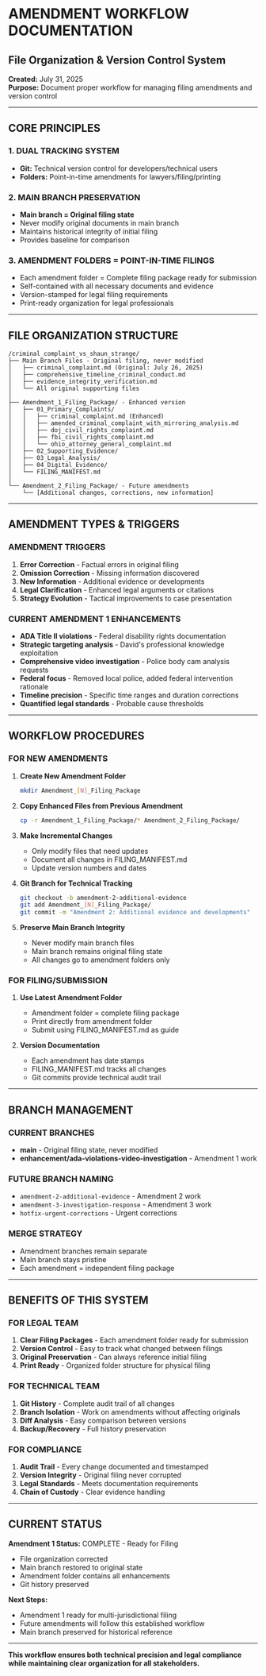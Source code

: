 # AMENDMENT WORKFLOW DOCUMENTATION
## File Organization & Version Control System

**Created:** July 31, 2025  
**Purpose:** Document proper workflow for managing filing amendments and version control

---

## CORE PRINCIPLES

### 1. DUAL TRACKING SYSTEM
- **Git:** Technical version control for developers/technical users
- **Folders:** Point-in-time amendments for lawyers/filing/printing

### 2. MAIN BRANCH PRESERVATION
- **Main branch = Original filing state**
- Never modify original documents in main branch
- Maintains historical integrity of initial filing
- Provides baseline for comparison

### 3. AMENDMENT FOLDERS = POINT-IN-TIME FILINGS
- Each amendment folder = Complete filing package ready for submission
- Self-contained with all necessary documents and evidence
- Version-stamped for legal filing requirements
- Print-ready organization for legal professionals

---

## FILE ORGANIZATION STRUCTURE

```
/criminal_complaint_vs_shaun_strange/
├── Main Branch Files - Original filing, never modified
│   ├── criminal_complaint.md (Original: July 26, 2025)
│   ├── comprehensive_timeline_criminal_conduct.md
│   ├── evidence_integrity_verification.md
│   └── All original supporting files
│
├── Amendment_1_Filing_Package/ - Enhanced version
│   ├── 01_Primary_Complaints/
│   │   ├── criminal_complaint.md (Enhanced)
│   │   ├── amended_criminal_complaint_with_mirroring_analysis.md
│   │   ├── doj_civil_rights_complaint.md
│   │   ├── fbi_civil_rights_complaint.md
│   │   └── ohio_attorney_general_complaint.md
│   ├── 02_Supporting_Evidence/
│   ├── 03_Legal_Analysis/
│   ├── 04_Digital_Evidence/
│   └── FILING_MANIFEST.md
│
└── Amendment_2_Filing_Package/ - Future amendments
    └── [Additional changes, corrections, new information]
```

---

## AMENDMENT TYPES & TRIGGERS

### AMENDMENT TRIGGERS
1. **Error Correction** - Factual errors in original filing
2. **Omission Correction** - Missing information discovered
3. **New Information** - Additional evidence or developments
4. **Legal Clarification** - Enhanced legal arguments or citations
5. **Strategy Evolution** - Tactical improvements to case presentation

### CURRENT AMENDMENT 1 ENHANCEMENTS
- **ADA Title II violations** - Federal disability rights documentation
- **Strategic targeting analysis** - David's professional knowledge exploitation
- **Comprehensive video investigation** - Police body cam analysis requests
- **Federal focus** - Removed local police, added federal intervention rationale
- **Timeline precision** - Specific time ranges and duration corrections
- **Quantified legal standards** - Probable cause thresholds

---

## WORKFLOW PROCEDURES

### FOR NEW AMENDMENTS

1. **Create New Amendment Folder**
   ```bash
   mkdir Amendment_[N]_Filing_Package
   ```

2. **Copy Enhanced Files from Previous Amendment**
   ```bash
   cp -r Amendment_1_Filing_Package/* Amendment_2_Filing_Package/
   ```

3. **Make Incremental Changes**
   - Only modify files that need updates
   - Document all changes in FILING_MANIFEST.md
   - Update version numbers and dates

4. **Git Branch for Technical Tracking**
   ```bash
   git checkout -b amendment-2-additional-evidence
   git add Amendment_[N]_Filing_Package/
   git commit -m "Amendment 2: Additional evidence and developments"
   ```

5. **Preserve Main Branch Integrity**
   - Never modify main branch files
   - Main branch remains original filing state
   - All changes go to amendment folders only

### FOR FILING/SUBMISSION

1. **Use Latest Amendment Folder**
   - Amendment folder = complete filing package
   - Print directly from amendment folder
   - Submit using FILING_MANIFEST.md as guide

2. **Version Documentation**
   - Each amendment has date stamps
   - FILING_MANIFEST.md tracks all changes
   - Git commits provide technical audit trail

---

## BRANCH MANAGEMENT

### CURRENT BRANCHES
- **main** - Original filing state, never modified
- **enhancement/ada-violations-video-investigation** - Amendment 1 work

### FUTURE BRANCH NAMING
- `amendment-2-additional-evidence` - Amendment 2 work
- `amendment-3-investigation-response` - Amendment 3 work
- `hotfix-urgent-corrections` - Urgent corrections

### MERGE STRATEGY
- Amendment branches remain separate
- Main branch stays pristine
- Each amendment = independent filing package

---

## BENEFITS OF THIS SYSTEM

### FOR LEGAL TEAM
1. **Clear Filing Packages** - Each amendment folder ready for submission
2. **Version Control** - Easy to track what changed between filings
3. **Original Preservation** - Can always reference initial filing
4. **Print Ready** - Organized folder structure for physical filing

### FOR TECHNICAL TEAM  
1. **Git History** - Complete audit trail of all changes
2. **Branch Isolation** - Work on amendments without affecting originals
3. **Diff Analysis** - Easy comparison between versions
4. **Backup/Recovery** - Full history preservation

### FOR COMPLIANCE
1. **Audit Trail** - Every change documented and timestamped
2. **Version Integrity** - Original filing never corrupted
3. **Legal Standards** - Meets documentation requirements
4. **Chain of Custody** - Clear evidence handling

---

## CURRENT STATUS

**Amendment 1 Status:** COMPLETE - Ready for Filing
- File organization corrected
- Main branch restored to original state  
- Amendment folder contains all enhancements
- Git history preserved

**Next Steps:**
- Amendment 1 ready for multi-jurisdictional filing
- Future amendments will follow this established workflow
- Main branch preserved for historical reference

---

**This workflow ensures both technical precision and legal compliance while maintaining clear organization for all stakeholders.**